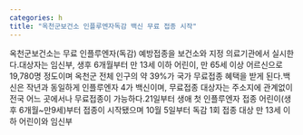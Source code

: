 ```yaml
---
categories: h
title: "옥천군보건소 인플루엔자독감 백신 무료 접종 시작"
---
```

옥천군보건소는 무료 인플루엔자(독감) 예방접종을 보건소와 지정 의료기관에서 실시한다.대상자는 임신부, 생후 6개월부터 만 13세 이하 어린이, 만 65세 이상 어르신으로 19,780명 정도이며 옥천군 전체 인구의 약 39%가 국가 무료접종 혜택을 받게 된다.백신은 작년과 동일하게 인플루엔자 4가 백신이며, 무료접종 대상자는 주소지에 관계없이 전국 어느 곳에서나 무료접종이 가능하다.21일부터 생애 첫 인플루엔자 접종 어린이(생후 6개월~만9세)부터 접종이 시작됐으며 10월 5일부터 독감 1회 접종 대상 만 13세 이하 어린이와 임신부